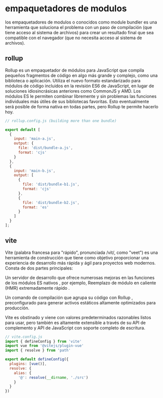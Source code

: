 # empaquetadores de modulos

los empaquetadores de modulos o conocidos como module bundler es una herramienta que soluciona el problema con un paso de compilación (que tiene acceso al sistema de archivos) para crear un resultado final que sea compatible con el navegador (que no necesita acceso al sistema de archivos).

## rollup

Rollup es un empaquetador de módulos para JavaScript que compila pequeños fragmentos de código en algo más grande y complejo, como una biblioteca o aplicación. Utiliza el nuevo formato estandarizado para módulos de código incluidos en la revisión ES6 de JavaScript, en lugar de soluciones idiosincrásicas anteriores como CommonJS y AMD. Los módulos ES le permiten combinar libremente y sin problemas las funciones individuales más útiles de sus bibliotecas favoritas. Esto eventualmente será posible de forma nativa en todas partes, pero Rollup te permite hacerlo hoy.

``` js
// rollup.config.js (building more than one bundle)

export default [
  {
    input: 'main-a.js',
    output: {
      file: 'dist/bundle-a.js',
      format: 'cjs'
    }
  },
  {
    input: 'main-b.js',
    output: [
      {
        file: 'dist/bundle-b1.js',
        format: 'cjs'
      },
      {
        file: 'dist/bundle-b2.js',
        format: 'es'
      }
    ]
  }
];
```

## vite

Vite (palabra francesa para "rápido", pronunciada /vit/, como "veet") es una herramienta de construcción que tiene como objetivo proporcionar una experiencia de desarrollo más rápida y ágil para proyectos web modernos. Consta de dos partes principales:

Un servidor de desarrollo que ofrece numerosas mejoras en las funciones de los módulos ES nativos , por ejemplo, Reemplazo de módulo en caliente (HMR) extremadamente rápido .

Un comando de compilación que agrupa su código con Rollup , preconfigurado para generar activos estáticos altamente optimizados para producción.

Vite es obstinado y viene con valores predeterminados razonables listos para usar, pero también es altamente extensible a través de su API de complemento y API de JavaScript con soporte completo de escritura.

``` js
// vite.config.js
import { defineConfig } from 'vite'
import vue from '@vitejs/plugin-vue'
import { resolve } from 'path'

export default defineConfig({
  plugins: [vue()],
  resolve: {
    alias: {
      '@': resolve(__dirname, './src')
    }
  }
})
```
